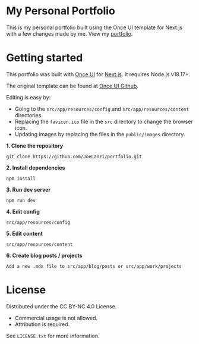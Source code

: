 # **My Personal Portfolio**

This is my personal portfolio built using the Once UI template for Next.js with a few changes made by me.
View my [portfolio](https://portfolio-joelanzis-projects.vercel.app/).

# **Getting started**

This portfolio was built with [Once UI](https://once-ui.com) for [Next.js](https://nextjs.org). It requires Node.js v18.17+. 

The original template can be found at [Once UI Github](https://github.com/once-ui-system/magic-portfolio.git).


Editing is easy by:

- Going to the `src/app/resources/config` and `src/app/resources/content` directories.
- Replacing the `favicon.ico` file in the `src` directory to change the browser icon.
- Updating images by replacing the files in the `public/images` directory.


**1. Clone the repository**
```
git clone https://github.com/JoeLanzi/portfolio.git
```

**2. Install dependencies**
```
npm install
```

**3. Run dev server**
```
npm run dev
```

**4. Edit config**
```
src/app/resources/config
```

**5. Edit content**
```
src/app/resources/content
```

**6. Create blog posts / projects**
```
Add a new .mdx file to src/app/blog/posts or src/app/work/projects
```

# **License**

Distributed under the CC BY-NC 4.0 License.
- Commercial usage is not allowed.
- Attribution is required.

See `LICENSE.txt` for more information.